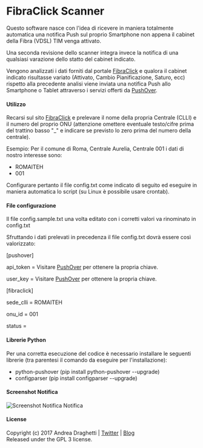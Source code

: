 # FibraClick Scanner


Questo software nasce con l'idea di ricevere in maniera totalmente automatica una notifica Push sul proprio Smartphone non appena il cabinet della Fibra (VDSL) TIM venga attivato.

Una seconda revisione dello scanner integra invece la notifica di una qualsiasi varazione dello statto del cabinet indicato.

Vengono analizzati i dati forniti dal portale [FibraClick](https://fibra.click/) e qualora il cabinet indicato risultasse variato (Attivato, Cambio Pianificazione, Saturo, ecc) rispetto alla precedente analisi viene inviata una notifica Push allo Smartphone o Tablet attraverso i servizi offerti da [PushOver](https://pushover.net/).


#### Utilizzo

Recarsi sul sito [FibraClick](https://fibra.click/) e prelevare il nome della propria Centrale (CLLI) e il numero del proprio ONU (attenzione omettere eventuale testo/cifre prima del trattino basso "_" e indicare se previsto lo zero prima del numero della centrale).

Esempio: Per il comune di Roma, Centrale Aurelia, Centrale 001 i dati di nostro interesse sono:
 * ROMAITEH
 * 001

Configurare pertanto il file config.txt come indicato di seguito ed eseguire in maniera automatica lo script (su Linux è possibile usare crontab).
 
#### File configurazione

Il file config.sample.txt una volta editato con i corretti valori va rinominato in config.txt

Sfruttando i dati prelevati in precedenza il file config.txt dovrà essere così valorizzato:

[pushover]

api_token = Visitare [PushOver](https://pushover.net/) per ottenere la propria chiave.

user_key = Visitare [PushOver](https://pushover.net/) per ottenere la propria chiave.

[fibraclick]

sede_clli = ROMAITEH

onu_id = 001

status = 

#### Librerie Python 

Per una corretta esecuzione del codice è necessario installare le seguenti librerie (tra parentesi il comando da eseguire per l'installazione):

* python-pushover (pip install python-pushover --upgrade)
* configparser (pip install configparser --upgrade)

#### Screenshot Notifica

![Screenshot Notifica Notifica](https://i.imgur.com/WzkOPx6.png)

#### License

Copyright (c) 2017 Andrea Draghetti | [Twitter](https://twitter.com/andreaghetti) | [Blog](https://www.andreadraghetti.it)  
Released under the GPL 3 license.